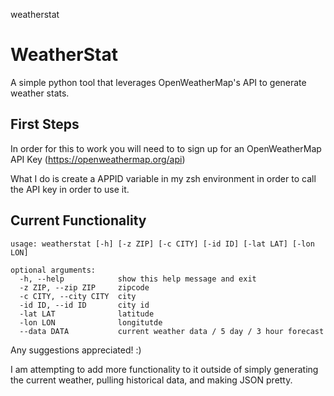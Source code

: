 weatherstat
# WeatherStat 
A simple python tool that leverages OpenWeatherMap's API to generate weather stats.

## First Steps
In order for this to work you will need to to sign up for an OpenWeatherMap API Key (https://openweathermap.org/api)

What I do is create a APPID variable in my zsh environment in order to call the API key in order to use it.

## Current Functionality

```
usage: weatherstat [-h] [-z ZIP] [-c CITY] [-id ID] [-lat LAT] [-lon LON]

optional arguments:
  -h, --help            show this help message and exit
  -z ZIP, --zip ZIP     zipcode
  -c CITY, --city CITY  city
  -id ID, --id ID       city id
  -lat LAT              latitude
  -lon LON              longitutde
  --data DATA           current weather data / 5 day / 3 hour forecast
```

Any suggestions appreciated! :) 

I am attempting to add more functionality to it outside of simply generating the current weather, pulling historical data, and making JSON pretty.
